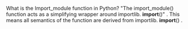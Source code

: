 What is the Import_module function in Python?
"The import_module() function acts as a simplifying wrapper around importlib. __import__()" . This means all semantics of the function are derived from importlib. __import__() .
